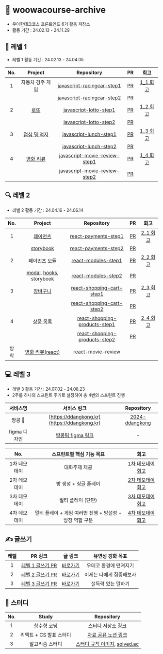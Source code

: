# 📝 woowacourse-archive

- 우아한테크코스 프론트엔드 6기 활동 저장소
- 활동 기간 : 24.02.13 - 24.11.29

## 🌱 레벨 1

- 레벨 1 활동 기간 : 24.02.13 - 24.04.05

| No. |                                Project                                |                                           Repository                                            |                                  PR                                   |                                                                                                                          회고                                                                                                                          |
| :-: | :-------------------------------------------------------------------: | :---------------------------------------------------------------------------------------------: | :-------------------------------------------------------------------: | :----------------------------------------------------------------------------------------------------------------------------------------------------------------------------------------------------------------------------------------------------: |
|  1  |                           자동차 경주 게임                            |    [javascript-racingcar-step1](https://github.com/rbgksqkr/javascript-racingcar/tree/step1)    |  [PR](https://github.com/woowacourse/javascript-racingcar/pull/288)   | [1_1 회고](https://velog.io/@ghenmaru/%EC%9A%B0%EC%95%84%ED%95%9C%ED%85%8C%ED%81%AC%EC%BD%94%EC%8A%A4-FE-LEVEL-1-1-%EB%8B%A8%EC%9C%84-%ED%85%8C%EC%8A%A4%ED%8A%B8-%ED%85%8C%EC%8A%A4%ED%8A%B8%ED%95%98%EA%B8%B0-%EC%A2%8B%EC%9D%80-%EC%BD%94%EB%93%9C) |
|     |                                                                       |    [javascript-racingcar-step2](https://github.com/rbgksqkr/javascript-racingcar/tree/step2)    |  [PR](https://github.com/woowacourse/javascript-racingcar/pull/293)   |                                                                                                                                                                                                                                                        |
|  2  |       [로또](https://rbgksqkr.github.io/javascript-lotto/dist/)       |        [javascript-lotto-step1](https://github.com/rbgksqkr/javascript-lotto/tree/step1)        |    [PR](https://github.com/woowacourse/javascript-lotto/pull/292)     |                [1_2 회고](https://velog.io/@ghenmaru/%EC%9A%B0%EC%95%84%ED%95%9C%ED%85%8C%ED%81%AC%EC%BD%94%EC%8A%A4-FE-LEVEL1-2-TDD-UI-%EB%A1%9C%EC%A7%81%EA%B3%BC-%EB%8F%84%EB%A9%94%EC%9D%B8-%EB%A1%9C%EC%A7%81-%EB%B6%84%EB%A6%AC)                 |
|     |                                                                       |        [javascript-lotto-step2](https://github.com/rbgksqkr/javascript-lotto/tree/step2)        |    [PR](https://github.com/woowacourse/javascript-lotto/pull/300)     |                                                                                                                                                                                                                                                        |
|  3  |   [점심 뭐 먹지](https://rbgksqkr.github.io/javascript-lunch/dist/)   |        [javascript-lunch-step1](https://github.com/rbgksqkr/javascript-lunch/tree/step1)        |    [PR](https://github.com/woowacourse/javascript-lunch/pull/139)     |                                         [1_3 회고](https://velog.io/@ghenmaru/%EC%9A%B0%EC%95%84%ED%95%9C%ED%85%8C%ED%81%AC%EC%BD%94%EC%8A%A4-FE-LEVEL1-3-%EC%BB%B4%ED%8F%AC%EB%84%8C%ED%8A%B8-dispatchEvent)                                          |
|     |                                                                       |        [javascript-lunch-step2](https://github.com/rbgksqkr/javascript-lunch/tree/step2)        |    [PR](https://github.com/woowacourse/javascript-lunch/pull/154)     |
|  4  | [영화 리뷰](https://rbgksqkr.github.io/javascript-movie-review/dist/) | [javascript-movie-review-step1](https://github.com/rbgksqkr/javascript-movie-review/tree/step1) | [PR](https://github.com/woowacourse/javascript-movie-review/pull/137) |           [1_4 회고](https://velog.io/@ghenmaru/%EC%9A%B0%EC%95%84%ED%95%9C%ED%85%8C%ED%81%AC%EC%BD%94%EC%8A%A4-FE-LEVEL1-4-%EB%B9%84%EB%8F%99%EA%B8%B0-%EC%9D%B4%EB%B2%A4%ED%8A%B8-%EC%B2%98%EB%A6%AC-%EB%B0%A9%EC%8B%9Dthrottle-debounce)            |
|     |                                                                       | [javascript-movie-review-step2](https://github.com/rbgksqkr/javascript-movie-review/tree/step2) | [PR](https://github.com/woowacourse/javascript-movie-review/pull/145) |                                                                                                                                                                                                                                                        |

## 🔍 레벨 2

- 레벨 2 활동 기간 : 24.04.16 - 24.06.14

| No. |                                                                                     Project                                                                                     |                                           Repository                                            |                                  PR                                  |                                                                                               회고                                                                                                |
| :-: | :-----------------------------------------------------------------------------------------------------------------------------------------------------------------------------: | :---------------------------------------------------------------------------------------------: | :------------------------------------------------------------------: | :-----------------------------------------------------------------------------------------------------------------------------------------------------------------------------------------------: |
|  1  |                                                             [페이먼츠](https://rbgksqkr.github.io/react-payments/)                                                              |          [react-payments-step1](https://github.com/rbgksqkr/react-payments/tree/step1)          |     [PR](https://github.com/woowacourse/react-payments/pull/359)     |      [2_1 회고](https://velog.io/@ghenmaru/%EC%9A%B0%EC%95%84%ED%95%9C%ED%85%8C%ED%81%AC%EC%BD%94%EC%8A%A4-FE-LEVEL2-1-%EC%A0%9C%EC%96%B4-%EC%BB%B4%ED%8F%AC%EB%84%8C%ED%8A%B8-custom-hooks)      |
|     |                                                        [storybook](https://rbgksqkr.github.io/react-payments/storybook)                                                         |          [react-payments-step2](https://github.com/rbgksqkr/react-payments/tree/step2)          |     [PR](https://github.com/woowacourse/react-payments/pull/376)     |
|  2  |                                                                                  페이먼츠 모듈                                                                                  |           [react-modules-step1](https://github.com/rbgksqkr/react-modules/tree/step1)           |      [PR](https://github.com/woowacourse/react-modules/pull/23)      | [2_2 회고](https://velog.io/@ghenmaru/%EC%9A%B0%EC%95%84%ED%95%9C%ED%85%8C%ED%81%AC%EC%BD%94%EC%8A%A4-FE-LEVEL2-2-npm-%EB%B0%B0%ED%8F%AC-%ED%95%A9%EC%84%B1-%EC%BB%B4%ED%8F%AC%EB%84%8C%ED%8A%B8) |
|     | [modal](https://www.npmjs.com/package/maru-nice-modal), [hooks](https://www.npmjs.com/package/maru-nice-hooks), [storybook](https://rbgksqkr.github.io/react-modules/storybook) |           [react-modules-step2](https://github.com/rbgksqkr/react-modules/tree/step2)           |      [PR](https://github.com/woowacourse/react-modules/pull/71)      |
|  3  |                                                           [장바구니](https://rbgksqkr.github.io/react-shopping-cart/)                                                           |     [react-shopping-cart-step1](https://github.com/rbgksqkr/react-shopping-cart/tree/step1)     |  [PR](https://github.com/woowacourse/react-shopping-cart/pull/276)   |                                   [2_3 회고](https://velog.io/@ghenmaru/%EC%9A%B0%EC%95%84%ED%95%9C%ED%85%8C%ED%81%AC%EC%BD%94%EC%8A%A4-FE-LEVEL2-3-recoil-RTL)                                   |
|     |                                                                                                                                                                                 |     [react-shopping-cart-step2](https://github.com/rbgksqkr/react-shopping-cart/tree/step2)     |  [PR](https://github.com/woowacourse/react-shopping-cart/pull/292)   |
|  4  |                                                        [상품 목록](https://rbgksqkr.github.io/react-shopping-products/)                                                         | [react-shopping-products-step1](https://github.com/rbgksqkr/react-shopping-products/tree/step1) | [PR](https://github.com/woowacourse/react-shopping-products/pull/37) |                                [2_4 회고](https://velog.io/@ghenmaru/%EC%9A%B0%EC%95%84%ED%95%9C%ED%85%8C%ED%81%AC%EC%BD%94%EC%8A%A4-FE-LEVEL2-4-MSW-react-query)                                 |
|     |                                                                                                                                                                                 | [react-shopping-products-step2](https://github.com/rbgksqkr/react-shopping-products/tree/step2) | [PR](https://github.com/woowacourse/react-shopping-products/pull/60) |
|  방학   |               [영화 리뷰(react)](https://rbgksqkr.github.io/react-movie-review/)                                                                                                                                                                  | [react-movie-review](https://github.com/rbgksqkr/react-movie-review) |  |

## 💻 레벨 3

- 레벨 3 활동 기간 : 24.07.02 - 24.08.23
- 2주를 하나의 스프린트 주기로 설정하여 총 4번의 스프린트 진행

| 서비스명 | 서비스 링크 | Repository |                                                                                          
| :-: | :-: | :--: |
|  땅콩 🥜  | [https://ddangkong.kr](https://ddangkong.kr)  | [2024-ddangkong](https://github.com/woowacourse-teams/2024-ddangkong) |
| figma 디자인 | [땅콩팀 figma 링크](https://www.figma.com/design/h9bVCpZvXbVGbXFCqnU8Zu/%EB%95%85%EC%BD%A9-%EB%94%94%EC%9E%90%EC%9D%B8?node-id=0-1&t=m6vd6VXXPXJsqMUJ-1) | - |

| No. | 스프린트별 핵심 기능 목표 | 회고 |                                                                                          
| :-: | :-: | :--: |
|  1차 데모데이  | 대화주제 제공  | [1차 데모데이 회고](https://velog.io/@ghenmaru/%EC%9A%B0%EC%95%84%ED%95%9C%ED%85%8C%ED%81%AC%EC%BD%94%EC%8A%A4-FE-LEVEL3-1-1%EC%B0%A8-%EC%8A%A4%ED%94%84%EB%A6%B0%ED%8A%B8-%ED%9A%8C%EA%B3%A0) |
|  2차 데모데이  | 방 생성 + 싱글 플레이  | [2차 데모데이 회고](https://velog.io/@ghenmaru/%EC%9A%B0%EC%95%84%ED%95%9C%ED%85%8C%ED%81%AC%EC%BD%94%EC%8A%A4-FE-3-2-2%EC%B0%A8-%EC%8A%A4%ED%94%84%EB%A6%B0%ED%8A%B8-%ED%9A%8C%EA%B3%A0) |
|  3차 데모데이  | 멀티 플레이 (단판) | [3차 데모데이 회고](https://velog.io/@ghenmaru/%EC%9A%B0%EC%95%84%ED%95%9C%ED%85%8C%ED%81%AC%EC%BD%94%EC%8A%A4-FE-LEVEL3-3-3%EC%B0%A8-%EC%8A%A4%ED%94%84%EB%A6%B0%ED%8A%B8-%ED%9A%8C%EA%B3%A0) |
|  4차 데모데이  | 멀티 플레이 + 게임 여러번 진행 + 방설정 + 방장 역할 구분  | [4차 데모데이 회고](https://velog.io/@ghenmaru/%EC%9A%B0%EC%95%84%ED%95%9C%ED%85%8C%ED%81%AC%EC%BD%94%EC%8A%A4-FE-LEVEL3-4-4%EC%B0%A8-%EC%8A%A4%ED%94%84%EB%A6%B0%ED%8A%B8-%ED%9A%8C%EA%B3%A0) |

## ✍️ 글쓰기

| 레벨 |                                  PR 링크                                  | 글 링크 |     유연성 강화 목표     |
| :--: | :--------------------------------------------------------------------: | :----------------------: | :-: |
|  1  | [레벨 1 글쓰기 PR](https://github.com/woowacourse/woowa-writing/pull/40)  | [바로가기](https://github.com/rbgksqkr/woowa-writing/blob/level1/LEVEL_1.md) | 우테코 환경에 던져지기  |
|  2   | [레벨 2 글쓰기 PR](https://github.com/woowacourse/woowa-writing/pull/212) | [바로가기](https://github.com/rbgksqkr/woowa-writing/blob/level2/LEVEL_2.md) | 이제는 나에게 집중해보자 |
|  3   | [레벨 3 글쓰기 PR](https://github.com/woowacourse/woowa-writing/pull/314) | [바로가기](https://github.com/rbgksqkr/woowa-writing/blob/level3/LEVEL_3.md) | 설득력 있는 말하기 |

## 📘 스터디

| No. |          Study          |                                                                                 Repository                                                                                  |
| :-: | :---------------------: | :-------------------------------------------------------------------------------------------------------------------------------------------------------------------------: |
|  1  |       함수형 코딩       |                                                     [스터디 저장소 링크](https://github.com/Yoonkyoungme/study-dingco)                                                      |
|  2  | 리액트 + CS 발표 스터디 |                                          [자료 공유 노션 링크](https://chysis.notion.site/327be0518a3048fc9e2c2bb096989a34?pvs=4)                                           |
|  3  |     알고리즘 스터디     | [스터디 규칙 이미지](https://github.com/rbgksqkr/woowacourse-archive/assets/63959171/f7c32de9-8374-4f99-bb5b-ff9c4896a97e), [solved.ac](https://solved.ac/profile/rbgksqkr) |
